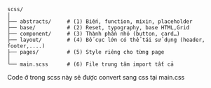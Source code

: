 ```
scss/
│
├── abstracts/     # (1) Biến, function, mixin, placeholder
├── base/          # (2) Reset, typography, base HTML,Grid
├── component/     # (3) Thành phần nhỏ (button, card…)
├── layout/        # (4) Bố cục lớn có thể tái sử dụng (header, footer,....)
├── pages/         # (5) Style riêng cho từng page
│
└── main.scss      # (6) File trung tâm import tất cả
```

Code ở trong scss này sẽ được convert sang css tại main.css
